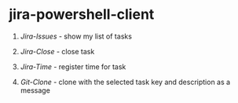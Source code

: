 jira-powershell-client
======================

1) *Jira-Issues* - show my list of tasks
2) *Jira-Close* - close task
3) *Jira-Time* - register time for task

4) *Git-Clone* - clone with the selected task key and description as a message